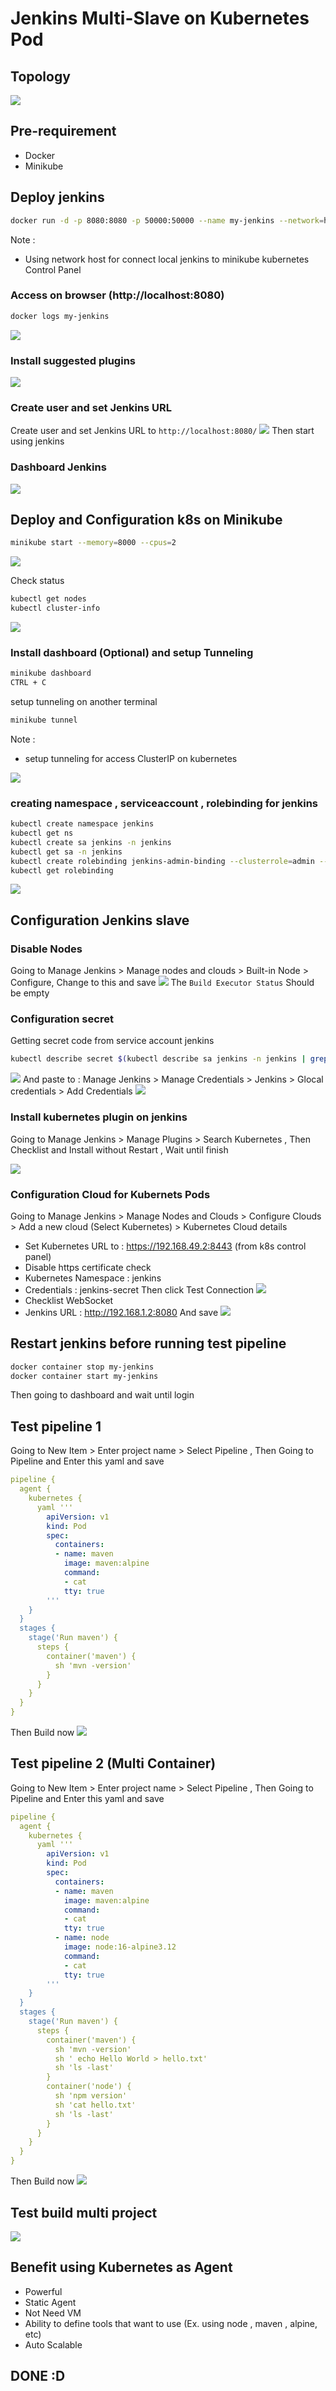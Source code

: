 # Jenkins Multi-Slave on Kubernetes Pod

## Topology
![](diagram.png)

## Pre-requirement
-   Docker 
-   Minikube

## Deploy jenkins
```bash
docker run -d -p 8080:8080 -p 50000:50000 --name my-jenkins --network=host jenkins/jenkins
```
Note :
- Using network host for connect local jenkins to minikube kubernetes Control Panel

### Access on browser (http://localhost:8080) 
```bash
docker logs my-jenkins
```
![](pict1.png)

### Install suggested plugins  
![](pict2.png)

### Create user and set Jenkins URL
Create user and set Jenkins URL to `http://localhost:8080/`
![](pict4.png)
Then start using jenkins

### Dashboard Jenkins
![](pict5.png)


## Deploy and Configuration k8s on Minikube 
```bash
minikube start --memory=8000 --cpus=2
```
![](pict7.png)

Check status
```bash
kubectl get nodes
kubectl cluster-info
```
![](pict8.png)

### Install dashboard (Optional) and setup Tunneling
```bash
minikube dashboard
CTRL + C
```
setup tunneling on another terminal
```bash
minikube tunnel
```

Note : 
- setup tunneling for access ClusterIP on kubernetes

![](pict9.png)

### creating namespace , serviceaccount , rolebinding for jenkins 
```bash
kubectl create namespace jenkins
kubectl get ns
kubectl create sa jenkins -n jenkins
kubectl get sa -n jenkins
kubectl create rolebinding jenkins-admin-binding --clusterrole=admin --serviceaccount=jenkins:jenkins --namespace=jenkins
kubectl get rolebinding
```
![](pict10.png)

## Configuration Jenkins slave
### Disable Nodes 
Going to Manage Jenkins > Manage nodes and clouds > Built-in Node > Configure, Change to this and save
![](pict6.png)
The `Build Executor Status` Should be empty

### Configuration secret
Getting secret code from service account jenkins
```bash
kubectl describe secret $(kubectl describe sa jenkins -n jenkins | grep Token | awk '{print $2}') -n jenkins
```
![](pict11.png)
And paste to : 
Manage Jenkins > Manage Credentials > Jenkins > Glocal credentials > Add Credentials 
![](pict12.png)

### Install kubernetes plugin on jenkins
Going to Manage Jenkins > Manage Plugins > Search Kubernetes , Then Checklist and Install without Restart , Wait until finish

![](pict13.png)

### Configuration Cloud for Kubernets Pods
Going to Manage Jenkins > Manage Nodes and Clouds > Configure Clouds > Add a new cloud (Select Kubernetes) > Kubernetes Cloud details
- Set Kubernetes URL to : https://192.168.49.2:8443 (from k8s control panel)
- Disable https certificate check
- Kubernetes Namespace : jenkins
- Credentials : jenkins-secret
Then click Test Connection
![](pict14.png)
- Checklist WebSocket
- Jenkins URL : http://192.168.1.2:8080
And save
![](pict15.png)

## Restart jenkins before running test pipeline
```bash
docker container stop my-jenkins
docker container start my-jenkins
```
Then going to dashboard and wait until login
## Test pipeline 1
Going to New Item > Enter project name > Select Pipeline , Then Going to Pipeline and Enter this yaml  and save 
```yaml
pipeline {
  agent {
    kubernetes {
      yaml '''
        apiVersion: v1
        kind: Pod
        spec:
          containers:
          - name: maven
            image: maven:alpine
            command:
            - cat
            tty: true
        '''
    }
  }
  stages {
    stage('Run maven') {
      steps {
        container('maven') {
          sh 'mvn -version'
        }
      }
    }
  }
}
```
Then Build now
![](test1.png)

## Test pipeline 2 (Multi Container)
Going to New Item > Enter project name > Select Pipeline , Then Going to Pipeline and Enter this yaml  and save 
```yaml
pipeline {
  agent {
    kubernetes {
      yaml '''
        apiVersion: v1
        kind: Pod
        spec:
          containers:
          - name: maven
            image: maven:alpine
            command:
            - cat
            tty: true
          - name: node
            image: node:16-alpine3.12
            command:
            - cat
            tty: true
        '''
    }
  }
  stages {
    stage('Run maven') {
      steps {
        container('maven') {
          sh 'mvn -version'
          sh ' echo Hello World > hello.txt'
          sh 'ls -last'
        }
        container('node') {
          sh 'npm version'
          sh 'cat hello.txt'
          sh 'ls -last'
        }
      }
    }
  }
}
```
Then Build now
![](test2.png)

## Test build multi project
![](test3.png)

## Benefit using Kubernetes as Agent
- Powerful
- Static Agent
- Not Need VM
- Ability to define tools that want to use (Ex. using node , maven , alpine, etc)
- Auto Scalable

## DONE :D
